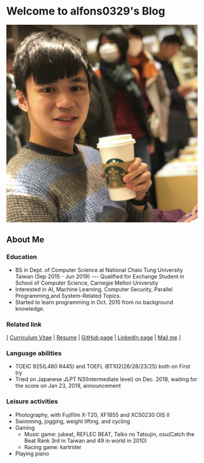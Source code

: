 # Welcome to alfons0329's Blog
![Screenshot](images/index/Myself.png)
## About Me

### Education
* BS in Dept. of Computer Science at National Chaio Tung University Taiwan (Sep 2015 - Jun 2019)
    --- Qualified for Exchange Student in School of Computer Science, Carnegie Mellon University <br />
* Interested in AI, Machine Learning, Computer Security, Parallel Programming,and System-Related Topics.
* Started to learn programming in Oct. 2015 from no background knowledge.

### Related link
[ [Curriculum Vitae](../CV_LaTeX/index.html) | [Resume](https://www.cakeresume.com/alfons-cs04) | [GitHub page](https://github.com/Alfons0329) | [LinkedIn page](https://www.linkedin.com/in/alfons-hwu-7baab4167/) | [Mail me](alfons.cs04@g2.nctu.edu.tw) ]

### Language abilities
* TOEIC 925(L480 R445) and TOEFL iBT102(26/28/23/25) both on First try <br />
* Tried on Japanese JLPT N3(Intermediate level) on Dec. 2018, waiting for the score on Jan 23, 2019, announcement

### Leisure activities
* Photography, with Fujifilm X-T20, XF1855 and XC50230 OIS II
* Swimming, jogging, weight lifting, and cycling
* Gaming
    * Music game: jubeat, REFLEC BEAT, Taiko no Tatsujin, osu(Catch the Beat Rank 3rd in Taiwan and 49 in world in 2010)
    * Racing game: kartrider
* Playing piano
